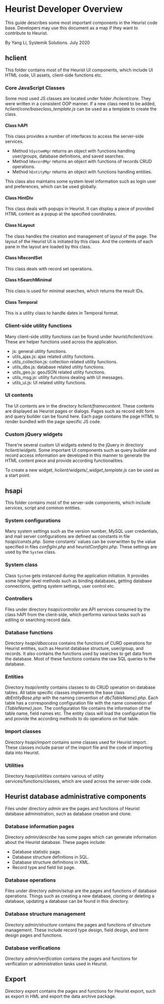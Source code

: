 # Heurist Developer Overview

This guide describes some most important components in the Heurist code base. Developers may use this document as a map if they want to contribute to Heurist.

By Yang Li, Systemik Solutions. July 2020

## hclient

This folder contains most of the Heurist UI components, which include UI HTML code, UI assets, client-side functions etc.

### Core JavaScript Classes

Some most used JS classes are located under folder _/hclient/core_. They were written in a consistent OOP manner. If a new class need to be added, _hclient/core/baseclass\_template.js_ can be used as a template to create the class.

#### Class hAPI

This class provides a number of interfaces to access the server-side services.

- Method `hSystemMgr` returns an object with functions handling user/groups, database definitions, and saved searches.
- Method `hRecordMgr` returns an object with functions of records CRUD operations.
- Method `hEntityMgr` returns an object with functions handling entities.

This class also maintains some system level information such as login user and preferences, which can be used globally.

#### Class HintDiv

This class deals with popups in Heurist. It can display a piece of provided HTML content as a popup at the specified coordinates.

#### Class hLayout

The class handles the creation and management of layout of the page. The layout of the Heurist UI is initiated by this class. And the contents of each pane in the layout are loaded by this class.

#### Class hRecordSet

This class deals with record set operations.

#### Class hSearchMinimal

This class is used for minimal searches, which returns the result IDs.

#### Class Temporal

This is a utility class to handle dates in Temporal format.

### Client-side utility functions

Many client-side utility functions can be found under _heurist/hclient/core_. These are helper functions used across the application.

- js: general utility functions.
- utils\_ajax.js: ajax related utility functions.
- utils\_collection.js: collection related utility functions.
- utils\_dbs.js: database related utility functions.
- utils\_geo.js: geoJSON related utility functions.
- utils\_msg.js: utility functions dealing with UI messages.
- utils\_ui.js: UI related utility functions.

### UI contents

The UI contents are in the directory _hclient/framecontent_. These contents are displayed as Heurist pages or dialogs. Pages such as record edit form and query builder can be found here. Each page contains the page HTML to render bundled with the page specific JS code.

### Custom jQuery widgets

There&#39;re several custom UI widgets extend to the jQuery in directory _hclient/widgets_. Some important UI components such as query builder and record access information are developed in this manner to generate the HTML content piece and provide according functionalities.

To create a new widget, _hclient/widgets/\_widget\_template.js_ can be used as a start point.

## hsapi

This folder contains most of the server-side components, which include services, script and common entities.

### System configurations

Many system settings such as the version number, MySQL user credentials, and mail server configurations are defined as constants in file _hsapi/consts.php_. Some constants&#39; values can be overwritten by the value specified in files _configIni.php_ and _heuristConfigIni.php_. These settings are used by the `System` class.

### System class

Class `System` gets instanced during the application initiation. It provides some higher-level methods such as binding databases, getting database connections, getting system settings, user control etc.

### Controllers

Files under directory _hsapi/controller_ are API services consumed by the class hAPI from the client-side, which performs various tasks such as editing or searching record data.

### Database functions

Directory _hsapi/dbaccess_ contains the functions of CURD operations for Heurist entities, such as Heurist database structure, user/group, and records. It also contains the functions used by searches to get data from the database. Most of these functions contains the raw SQL queries to the database.

### Entities

Directory _hsapi/entity_ contains classes to do CRUD operation on database tables. All table specific classes implements the base class _dbEntityBase.php_ with the naming convention of _db{TableName}.php_. Each table has a corresponding configuration file with the name convention of _{TableName}.json_. The configuration file contains the information of the table name, field names etc. The entity class will load the configuration file and provide the according methods to do operations on that table.

### Import classes

Directory _hsapi/import_ contains some classes used for Heurist import. These classes include parser of the import file and the code of importing data into Heurist.

### Utilities

Directory _hsapi/utilities_ contains various of utility services/functions/classes, which are used across the server-side code.

## Heurist database administrative components

Files under directory _admin_ are the pages and functions of Heurist database administration, such as database creation and clone.

### Database information pages

Directory _admin/describe_ has some pages which can generate information about the Heurist database. These pages include:

- Database statistic page.
- Database structure definitions in SQL.
- Database structure definitions in XML.
- Record type and field list page.

### Database operations

Files under directory _admin/setup_ are the pages and functions of database operations. Things such as creating a new database, cloning or deleting a database, updating a database can be found in this directory.

### Database structure management

Directory _admin/structure_ contains the pages and functions of structure management. These include record type design, field design, and term design pages and functions.

### Database verifications

Directory _admin/verification_ contains the pages and functions for verification or administration tasks used in Heurist.

## Export

Directory _export_ contains the pages and functions for Heurist export, such as export in HML and export the data archive package.
